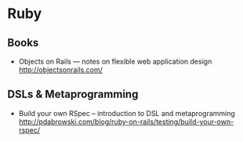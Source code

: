 # Ruby

## Books

* Objects on Rails — notes on flexible web application design
  http://objectsonrails.com/

## DSLs & Metaprogramming

* Build your own RSpec – introduction to DSL and metaprogramming
  http://pdabrowski.com/blog/ruby-on-rails/testing/build-your-own-rspec/
